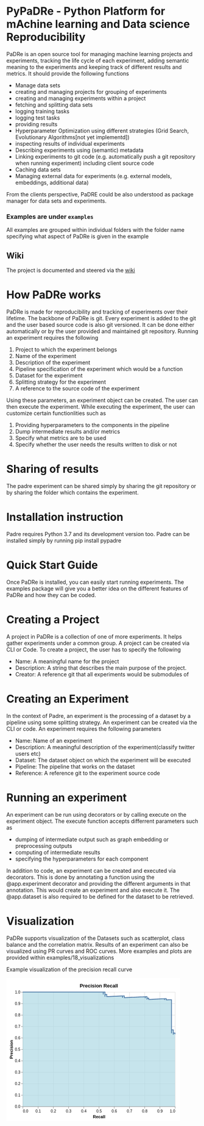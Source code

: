 # PyPaDRe - Python Platform for mAchine learning and Data science Reproducibility
PaDRe is an open source tool for managing machine learning projects and experiments, tracking the life cycle of each experiment, adding semantic 
meaning to the experiments and keeping track of different results and metrics. It should provide the following functions

- Manage data sets
- creating and managing projects for grouping of experiments
- creating and managing experiments within a project
- fetching and splitting data sets
- logging training tasks
- logging test tasks
- providing results
- Hyperparameter Optimization using different strategies (Grid Search, Evolutionary Algorithms[not yet implementd])
- inspecting results of individual experiments 
- Describing experiments using (semantic) metadata
- Linking experiments to git code (e.g. automatically push a git repository when running experiment) including client source code
- Caching data sets 
- Managing external data for experiments (e.g. external models, embeddings, additional data)

From the clients perspective, PaDRE could be also understood as package manager for data sets and experiments.

### Examples are under `examples`
All examples are grouped within individual folders with the folder name specifying what 
aspect of PaDRe is given in the example

## Wiki 

The project is documented and steered via the [wiki](https://gitlab.dimis.fim.uni-passau.de/RP-17-PaDReP/PyPaDRe/wikis/home)

# How PaDRe works
PaDRe is made for reproducibility and tracking of experiments over their lifetime. The backbone of PaDRe is git. Every experiment is added to the git and the user based source code is also git versioned.
It can be done either automatically or by the user provided and maintained git repository. Running an experiment requires the following
1. Project to which the experiment belongs
2. Name of the experiment
3. Description of the experiment
4. Pipeline specification of the experiment which would be a function
5. Dataset for the experiment
6. Splitting strategy for the experiment
7. A reference to the source code of the experiment

Using these parameters, an experiment object can be created. The user can then execute the experiment. While executing the experiment, the user can customize certain functionlities such as
1. Providing hyperparameters to the components in the pipeline
2. Dump intermediate results and/or metrics 
3. Specify what metrics are to be used
4. Specify whether the user needs the results written to disk or not

# Sharing of results
The padre experiment can be shared simply by sharing the git repository or by sharing the folder which contains the experiment.

# Installation instruction
Padre requires Python 3.7 and its development version too.
Padre can be installed simply by running pip install pypadre

# Quick Start Guide
Once PaDRe is installed, you can easily start running experiments. The examples package will give you a better idea on
the different features of PaDRe and how they can be coded. 

# Creating a Project
A project in PaDRe is a collection of one of more experiments. It helps gather experiments under a
common group. A project can be created via CLI or Code. To create a project, the user has to specify the following
- Name: A meaningful name for the project
- Description: A string that describes the main purpose of the project.
- Creator: A reference git that all experiments would be submodules of

# Creating an Experiment
In the context of Padre, an experiment is the processing of a dataset by a pipeline using some splitting strategy.
An experiment can be created via the CLI or code. An experiment requires the following parameters
- Name: Name of an experiment
- Description: A meaningful description of the experiment(classify twitter users etc)
- Dataset: The dataset object on which the experiment will be executed
- Pipeline: The pipeline that works on the dataset
- Reference: A reference git to the experiment source code

# Running an experiment
An experiment can be run using decorators or by calling execute on the experiment object.
The execute function accepts differrent parameters such as 
- dumping of intermediate output such as graph embedding or preprocessing outputs
- computing of intermediate results
- specifying the hyperparameters for each component

In addition to code, an experiment can be created and executed via decorators. This is done by 
annotating a function using the @app.experiment decorator and providing the different arguments in that annotation.
This would create an experiment and also execute it. The @app.dataset is also required to be defined for the dataset to
be retrieved.

# Visualization 
PaDRe supports visualization of the Datasets such as scatterplot, class balance and the correlation matrix.
Results of an experiment can also be visualized using PR curves and ROC curves. More examples and plots are provided 
within examples/18_visualizations

Example visualization of the precision recall curve

![](./examples/18_visualizations/screenshots/precision_recall.png)
